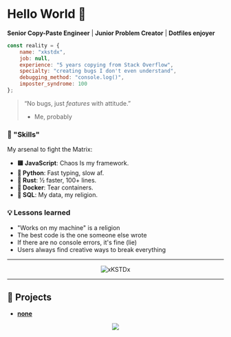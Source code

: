 # Hello World 👋

**Senior Copy-Paste Engineer** | **Junior Problem Creator** | **Dotfiles enjoyer**

```javascript
const reality = {
    name: "xkstdx",
    job: null,
    experience: "5 years copying from Stack Overflow",
    specialty: "creating bugs I don't even understand",
    debugging_method: "console.log()",
    imposter_syndrome: 100
};
```

>
> “No bugs, just *features* with attitude.”  
> - Me, probably
>

### 🔧 "Skills"
My arsenal to fight the Matrix:

- **🟨 JavaScript**: Chaos Is my framework.
- **🐍 Python**: Fast typing, slow af.
- **🦀 Rust**: ½ faster, 100+ lines.
- **🐳 Docker**: Tear containers.
- **💾 SQL**: My data, my religion.

### 💡 Lessons learned
- "Works on my machine" is a religion
- The best code is the one someone else wrote
- If there are no console errors, it's fine (lie)
- Users always find creative ways to break everything

---

<p align="center"	>
<img align="center" src="https://github-readme-stats.vercel.app/api?username=xKSTDx&show_icons=true&locale=en&theme=holi" alt="xKSTDx" />
</p>

---

## 🚀 Projects
- **[none](https://github.com/xkstdx/xkstdx)**

<p align="center">
<a href="https://skillicons.dev">
<img src="https://skillicons.dev/icons?i=javascript,ts,py,rust,c,java,php" />
</a>
</p>
